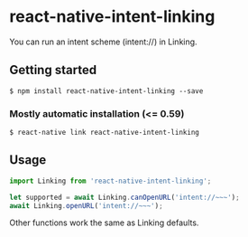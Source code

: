 
# react-native-intent-linking
You can run an intent scheme (intent://) in Linking.

## Getting started
`$ npm install react-native-intent-linking --save`

### Mostly automatic installation (<= 0.59)
`$ react-native link react-native-intent-linking`


## Usage

```javascript
import Linking from 'react-native-intent-linking';

let supported = await Linking.canOpenURL('intent://~~~');
await Linking.openURL('intent://~~~');

```
Other functions work the same as Linking defaults.
